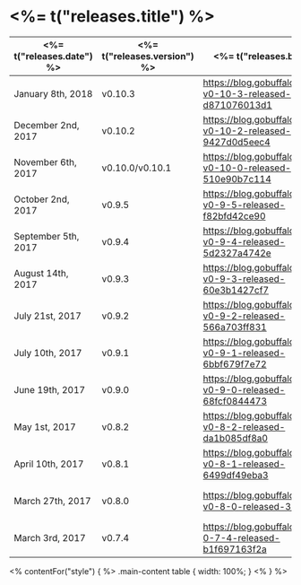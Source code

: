 # <%= t("releases.title") %>


|<%= t("releases.date") %>|<%= t("releases.version") %>| <%= t("releases.blog") %>                                       | <%= t("releases.github") %>     |
|-------------------------|----------------------------|-----------------------------------------------------------------|---------------------------------|
| January 8th, 2018       | v0.10.3                    | https://blog.gobuffalo.io/buffalo-v0-10-3-released-d871076013d1 | <%= githubRelease("v0.10.3") %> |
| December 2nd, 2017      | v0.10.2                    | https://blog.gobuffalo.io/buffalo-v0-10-2-released-9427d0d5eec4 | <%= githubRelease("v0.10.2") %> |
| November 6th, 2017      | v0.10.0/v0.10.1            | https://blog.gobuffalo.io/buffalo-v0-10-0-released-510e90b7c114 | <%= githubRelease("v0.10.1") %> |
| October 2nd, 2017       | v0.9.5                     | https://blog.gobuffalo.io/buffalo-v0-9-5-released-f82bfd42ce90  | <%= githubRelease("v0.9.5") %>  |
| September 5th, 2017     | v0.9.4                     | https://blog.gobuffalo.io/buffalo-v0-9-4-released-5d2327a4742e  | <%= githubRelease("v0.9.4") %>  |
| August 14th, 2017       | v0.9.3                     | https://blog.gobuffalo.io/buffalo-v0-9-3-released-60e3b1427cf7  | <%= githubRelease("v0.9.3") %>  |
| July 21st, 2017         | v0.9.2                     | https://blog.gobuffalo.io/buffalo-v0-9-2-released-566a703ff831  | <%= githubRelease("v0.9.2") %>  |
| July 10th, 2017         | v0.9.1                     | https://blog.gobuffalo.io/buffalo-v0-9-1-released-6bbf679f7e72  | <%= githubRelease("v0.9.1") %>  |
| June 19th, 2017         | v0.9.0                     | https://blog.gobuffalo.io/buffalo-v0-9-0-released-68fcf0844473  | <%= githubRelease("v0.9.0") %>  |
| May 1st, 2017           | v0.8.2                     | https://blog.gobuffalo.io/buffalo-v0-8-2-released-da1b085df8a0  | <%= githubRelease("v0.8.2") %>  |
| April 10th, 2017        | v0.8.1                     | https://blog.gobuffalo.io/buffalo-v0-8-1-released-6499df49eba3  | <%= githubRelease("v0.8.1") %>  |
| March 27th, 2017        | v0.8.0                     | https://blog.gobuffalo.io/buffalo-v0-8-0-released-33f1786eadf   | <%= githubRelease("v0.8.0") %>  |
| March 3rd, 2017         | v0.7.4                     | https://blog.gobuffalo.io/buffalo-0-7-4-released-b1f697163f2a   | <%= githubRelease("v0.7.4") %>  |

<% contentFor("style") { %>
.main-content table {
  width: 100%;
}
<% } %>
